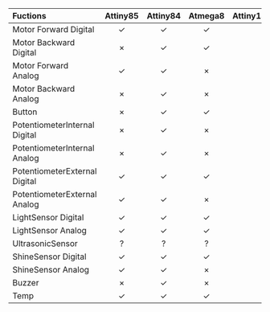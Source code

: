 | Fuctions | Attiny85 | Attiny84 | Atmega8 | Attiny13 | Atmega328 | Atmega32u4 |
| :----- | :-----: | :-----: | :-----: | :-----: | :-----: | :-----: |
| Motor Forward Digital | ✓ | ✓ | ✓ |  |  |  | 
| Motor Backward Digital | × | ✓ | ✓ |  |  |  |
| Motor Forward Analog | ✓ | ✓ | × |  |  | |
| Motor Backward Analog | × | ✓ | × |  |  | |
| Button | × | ✓ | ✓ |  |  | |
| PotentiometerInternal Digital | × | ✓ | × |  |  | |
| PotentiometerInternal Analog | × | ✓ | × |  |  | |
| PotentiometerExternal Digital | ✓ | ✓ | ✓ |  |  | |
| PotentiometerExternal Analog | ✓ | ✓ | × |  |  | |
| LightSensor Digital | ✓ | ✓ | ✓ |  |  | |
| LightSensor Analog | ✓ | ✓ | ✓ |  |  | |
| UltrasonicSensor | ? | ? | ? |  |  | |
| ShineSensor Digital | ✓ | ✓ | ✓ |  |  | |
| ShineSensor Analog | ✓ | ✓ | × |  |  | |
| Buzzer | × | ✓ | × |  |  | |
| Temp | ✓ | ✓ | ✓ |  |  | |

